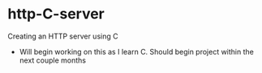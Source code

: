 # http-C-server
Creating an HTTP server using C

- Will begin working on this as I learn C. Should begin project within the next couple months
